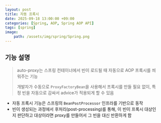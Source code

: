 ```yaml
---
layout: post
title: 자동 프록시
date: 2025-09-18 13:00:00 +09:00
categories: [Spring, AOP, Spring AOP API]
tags: [spring]
image:
    path: /assets/img/spring/Spring.png
---
```


## 기능 설명

> auto-proxy는 스프링 컨테이너에서 빈이 로드될 때 자동으로 AOP 프록시를 씌워주는 기능
> 
> 개발자가 수동으로 `ProxyFactoryBean`을 사용해서 프록시를 만들 필요 없이, 특정 빈을 자동으로 감싸서 advice가 적용되게 할 수 있음

- 자동 프록시 기능은 스프링의 `BeanPostProcessor` 인프라를 기반으로 동작
- 빈이 생성되는 과정에서 후처리(post-processing)를 통해, 이 빈이 프록시 대상인지 판단하고 대상이라면 proxy를 만들어서 그 빈을 대신 반환하게 함

<br>